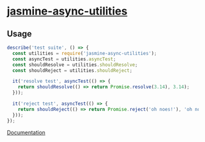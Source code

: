 # [jasmine-async-utilities](https://github.com/h2oboi89/jasmine-async-utilities)

## Usage

```js
describe('test suite', () => {
  const utilities = require('jasmine-async-utilities');
  const asyncTest = utilities.asyncTest;
  const shouldResolve = utilities.shouldResolve;
  const shouldReject = utilities.shouldReject;

  it('resolve test', asyncTest(() => {
    return shouldResolve(() => return Promise.resolve(3.14), 3.14);
  }));

  it('reject test', asyncTest(() => {
    return shouldReject(() => return Promise.reject('oh noes!'), 'oh noes!');
  }));
});
```

[Documentation](https://h2oboi89.github.io/jasmine-async-utilities/index.html)
